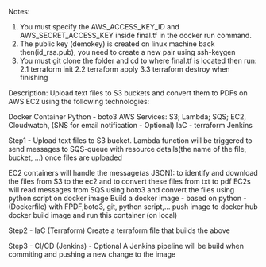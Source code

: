 Notes:
1. You must specify the AWS_ACCESS_KEY_ID and AWS_SECRET_ACCESS_KEY inside final.tf in the docker run command.
2. The public key (demokey) is created on linux machine back then(id_rsa.pub), you need to create a new pair using ssh-keygen 
2. You must git clone the folder and cd to where final.tf is located then run:
	2.1 terraform init
	2.2 terraform apply
	3.3 terraform destroy when finishing
	
Description:
Upload text files to S3 buckets and convert them to PDFs on AWS EC2 using the  following technologies: 

Docker Container
Python - boto3
AWS Services: S3; Lambda; SQS; EC2, Cloudwatch,  (SNS for email notification - Optional) 
IaC - terraform
Jenkins

Step1 -
Upload text files to S3 bucket.
Lambda function will be triggered to send messages to SQS-queue with resource details(the name of the file, bucket, ...) once files are uploaded

EC2 containers will handle the message(as JSON): to identify and download the files from S3 to the ec2 and to convert these files from txt to pdf 
EC2s will read messages from SQS using boto3 and convert the files using python script on docker image
Build a docker image - based on python - (Dockerfile) with FPDF,boto3, git, python script,... 
push image to docker hub
docker build image and run this container (on local)



Step2 - IaC (Terraform)
Create a terraform file that builds the above

Step3 - CI/CD (Jenkins) - Optional
A Jenkins pipeline will be build when commiting and pushing a new change to the image 
